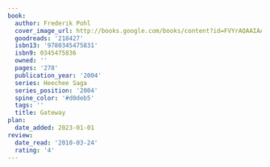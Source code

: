 ```yaml
---
book:
  author: Frederik Pohl
  cover_image_url: http://books.google.com/books/content?id=FVYrAQAAIAAJ&printsec=frontcover&img=1&zoom=1&source=gbs_api
  goodreads: '218427'
  isbn13: '9780345475831'
  isbn9: 0345475836
  owned: ''
  pages: '278'
  publication_year: '2004'
  series: Heechee Saga
  series_position: '2004'
  spine_color: '#d0deb5'
  tags: ''
  title: Gateway
plan:
  date_added: 2023-01-01
review:
  date_read: '2010-03-24'
  rating: '4'
---
```

